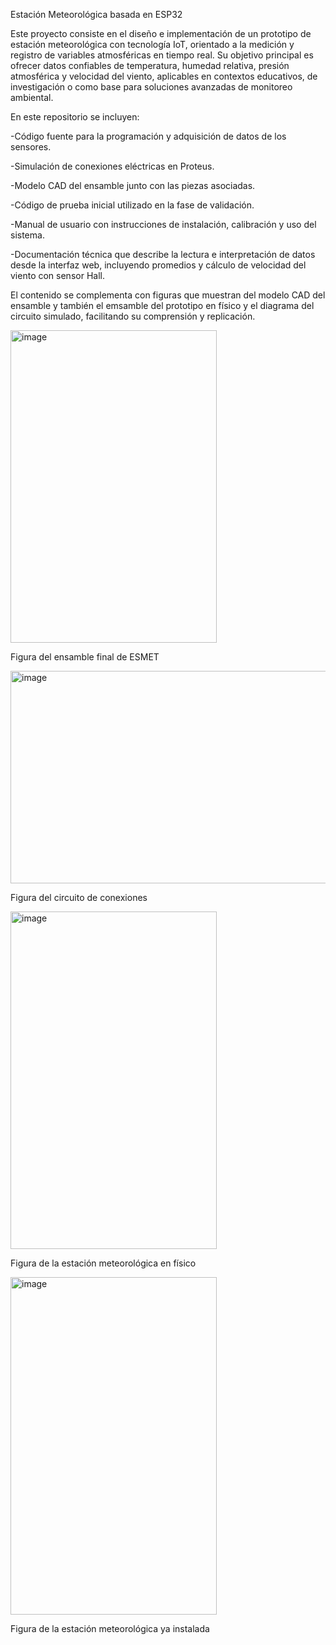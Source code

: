 Estación Meteorológica basada en ESP32

Este proyecto consiste en el diseño e implementación de un prototipo de estación meteorológica con tecnología IoT, orientado a la medición y registro de variables atmosféricas en tiempo real.
Su objetivo principal es ofrecer datos confiables de temperatura, humedad relativa, presión atmosférica y velocidad del viento, aplicables en contextos educativos, de investigación o como base para soluciones avanzadas de monitoreo ambiental.

En este repositorio se incluyen:

-Código fuente para la programación y adquisición de datos de los sensores.

-Simulación de conexiones eléctricas en Proteus.

-Modelo CAD del ensamble junto con las piezas asociadas.

-Código de prueba inicial utilizado en la fase de validación.

-Manual de usuario con instrucciones de instalación, calibración y uso del sistema.

-Documentación técnica que describe la lectura e interpretación de datos desde la interfaz web, incluyendo promedios y cálculo de velocidad del viento con sensor Hall.

El contenido se complementa con figuras que muestran del modelo CAD del ensamble y también el emsamble del prototipo en físico y el diagrama del circuito simulado, facilitando su comprensión y replicación.



  <img width="330" height="500" alt="image" src="https://github.com/user-attachments/assets/6ab843c5-478a-4444-89c7-f95b1eb3d956" />
      
Figura del ensamble final de ESMET    

<img width="727" height="340" alt="image" src="https://github.com/user-attachments/assets/e73e4ae3-7675-45b1-b3a3-667eb90bc264" />

Figura del circuito de conexiones 

<img width="330" height="540" alt="image" src="https://github.com/user-attachments/assets/1563b4bc-2610-4334-91a3-fcfaa5f6700d" />

Figura de la estación meteorológica en físico 

<img width="330" height="540" alt="image" src="https://github.com/user-attachments/assets/442b2cfc-847b-4f03-9159-ceaf5cb90711" />

Figura de la estación meteorológica ya instalada


